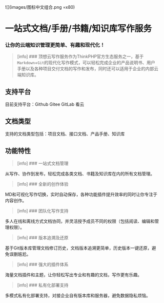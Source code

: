 ![](images/图标中文组合.png =x80)

# 一站式文档/手册/书籍/知识库写作服务

### 让你的云端知识管理更简单、有趣和现代化！

> [info] ### 顶想云写作服务作为ThinkPHP官方生态服务之一，基于`Markdown`+`Git`的现代化写作模式，可以轻松完成企业的产品说明书、用户手册以及各种项目交付文档的写作和发布，同时还可以适用于企业的内部云端知识库。

## 支持平台

目前支持平台：Github Gitee GitLab 看云

## 文档类型

支持的文档类型包括：项目文档、接口文档、产品手册、知识库

## 功能特性

> [info] ### 一站式文档管理

从写作、协作到发布，轻松完成各类文档、书籍及知识库在内的所有文档管理。

> [info] ### 全新的创作体验

MD和可视化写作切换，实时自动保存，各种功能插件提升效率的同时让你专注于内容创作。

> [info] ### 团队化写作支持

多人在线和离线方式文档协同，并灵活授予成员不同的权限（包括阅读、编辑和管理权限）。

> [info] ### 版本追溯及还原

基于Git版本库管理文档修订历史，文档版本追溯更简单，历史版本一键还原，避免误删尴尬。

> [info] ### 强大的插件体系

海量文档插件和主题，让你轻松写出专业和有趣的文档，写作更有乐趣。

> [info] ### 私有化部署支持

多模式私有化部署支持，对接企业自有版本库和服务器，避免数据隐私烦恼。
